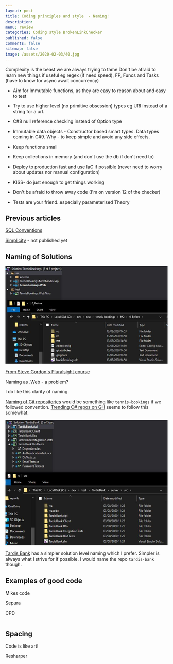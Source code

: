 ```yaml
---
layout: post
title: Coding principles and style  - Naming!
description: 
menu: review
categories: Coding style BrokenLinkChecker
published: false 
comments: false     
sitemap: false
image: /assets/2020-02-03/40.jpg
---
```


<!-- ![alt text](/assets/2020-02-03/41.jpg "Choosing an image"){:width="600px"} -->

Complexity is the beast we are always trying to tame
Don't be afraid to learn new things if useful eg regex (if need speed), FP, Funcs and Tasks (have to know for async await concurrency)

- Aim for Immutable functions, as they are easy to reason about and easy to test
- Try to use higher level (no primitive obsession) types eg URI instead of a string for a url.

- C#8 null reference checking instead of Option type

- Immutable data objects - Constructor based smart types. Data types coming in C#9.  Why - to keep simple and avoid any side effects.

- Keep functions small
- Keep collections in memory (and don't use the db if don't need to)

- Deploy to production fast and use IaC if possible (never need to worry about updates nor manual configuration)

- KISS- do just enough to get things working
- Don't be afraid to throw away code (I'm on version 12 of the checker)

- Tests are your friend..especially parameterised Theory

## Previous articles

[SQL Conventions](/2016/10/19/ASP.NET-MVC-Sort-Filter,-Page-using-SQL)

[Simplicity](/2019/05/30/Simplicity) - not published yet

## Naming of Solutions

<!-- ![alt text](/assets/2020-08-17/solution-naming.jpg "Naming a solution"){:width="600px"} -->
![alt text](/assets/2020-08-17/solution-naming.jpg "Naming a solution")

[From Steve Gordon's Pluralsight course](https://app.pluralsight.com/library/courses/integration-testing-asp-dot-net-core-applications-best-practices/table-of-contents)

Naming as .Web - a problem?

I do like this clarity of naming.

[Naming of Git repositories](https://stackoverflow.com/questions/11947587/is-there-a-naming-convention-for-git-repositories) would be something like `tennis-bookings` if we followed convention. [Trending C# repos on GH](https://github.com/trending/c%23?since=monthly) seems to follow this somewhat.

![alt text](/assets/2020-08-17/solution-naming-tardis.jpg "Naming a solution")

[Tardis Bank](https://github.com/TardisBank/TardisBank) has a simpler solution level naming which I prefer. Simpler is always what I strive for if possible. I would name the repo `tardis-bank` though.




## Examples of good code

Mikes code

Sepura

CPD

```cs


```


## Spacing

Code is like art!

Resharper

